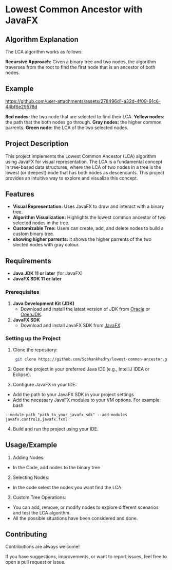 # Lowest Common Ancestor with JavaFX

## Algorithm Explanation


The LCA algorithm works as follows:

**Recursive Approach:** Given a binary tree and two nodes, the algorithm traverses from the root to find the first node that is an ancestor of both nodes.

## Example


https://github.com/user-attachments/assets/278496d1-a32d-4f09-91c6-44bf6e29578d

**Red nodes:** the two node that are selected to find their LCA.
**Yellow nodes:** the path that the both nodes go through.
**Gray nodes:** the higher common parrents.
**Green node:** the LCA of the two selected nodes.


## Project Description

This project implements the Lowest Common Ancestor (LCA) algorithm using JavaFX for visual representation. The LCA is a fundamental concept in tree-based data structures, where the LCA of two nodes in a tree is the lowest (or deepest) node that has both nodes as descendants. This project provides an intuitive way to explore and visualize this concept.
## Features

- **Visual Representation:** Uses JavaFX to draw and interact with a binary tree.
- **Algorithm Visualization:** Highlights the lowest common ancestor of two selected nodes in the tree.
- **Customizable Tree:** Users can create, add, and delete nodes to build a custom binary tree.
- **showing higher parrents:** it shows the higher parrents of the two slected nodes with gray colour.
## Requirements

- **Java JDK 11 or later** (for JavaFX)
- **JavaFX SDK 11 or later**



### Prerequisites

1. **Java Development Kit (JDK)**
   - Download and install the latest version of JDK from [Oracle](https://www.oracle.com/java/technologies/javase-downloads.html) or [OpenJDK](https://jdk.java.net/).
2. **JavaFX SDK**
   - Download and install JavaFX SDK from [JavaFX](https://openjfx.io/).
### Setting up the Project

1. Clone the repository:

   ```bash
    git clone https://github.com/Sobhankhedry/lowest-common-ancestor.git
   ```
2. Open the project in your preferred Java IDE (e.g., IntelliJ IDEA or Eclipse).
3. Configure JavaFX in your IDE:
- Add the path to your JavaFX SDK in your project settings
- Add the necessary JavaFX modules to your VM options. For example:
bash
```
--module-path "path_to_your_javafx_sdk" --add-modules javafx.controls,javafx.fxml
```
4. Build and run the project using your IDE.
## Usage/Example


1. Adding Nodes:
- In the Code, add nodes to the binary tree
2. Selecting Nodes:
- In the code select the nodes you want find the LCA.
3. Custom Tree Operations:
- You can add, remove, or modify nodes to explore different scenarios and test the LCA algorithm.
- All the possible situations have been considered and done.


## Contributing

Contributions are always welcome!

If you have suggestions, improvements, or want to report issues, feel free to open a pull request or issue.


   
